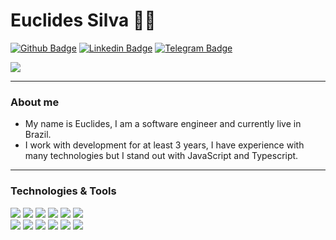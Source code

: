 # Euclides Silva :man_technologist:

[![Github Badge](https://img.shields.io/badge/-Github-000?style=flat-square&logo=Github&logoColor=white&link=https://github.com/EuclidesXcode)](https://github.com/EuclidesXcode)
[![Linkedin Badge](https://img.shields.io/badge/-LinkedIn-blue?style=flat-square&logo=Linkedin&logoColor=white&link=https://www.linkedin.com/in/euclides-silva-48b1b2157/)](https://www.linkedin.com/in/euclides-silva-48b1b2157/) 
[![Telegram Badge](https://img.shields.io/badge/-Telegram-white?style=flat-square&logo=Telegram&logoColor=white&link=https://t.me/Eu_code)](https://t.me/Eu_code)

<a href="https://github.com/EuclidesXcode/EuclidesXcode">
  <img align="center" src="https://github-readme-stats.vercel.app/api?username=EuclidesXcode&show_icons=true&line_height=27&count_private=true&title_color=ffffff&text_color=c9cacc&icon_color=000ed1&bg_color=1d1f21&hide=contribs,issues,prs"/>
</a>

---

### About me

- My name is Euclides, I am a software engineer and currently live in Brazil.
- I work with development for at least 3 years, I have experience with many technologies but I stand out with JavaScript and Typescript.

---
### Technologies & Tools

![](https://img.shields.io/badge/Code-Node.Js-informational?style=flat&logo=node.js&logoColor=white&color=000ed1)
![](https://img.shields.io/badge/Code-Swift-informational?style=flat&logo=swift&logoColor=white&color=000ed1)
![](https://img.shields.io/badge/Code-JavaScript-informational?style=flat&logo=javascript&logoColor=white&color=000ed1)
![](https://img.shields.io/badge/Code-Angular-informational?style=flat&logo=angular&logoColor=white&color=000ed1)
![](https://img.shields.io/badge/Code-React-informational?style=flat&logo=angular&logoColor=white&color=000ed1)
![](https://img.shields.io/badge/Code-Python-informational?style=flat&logo=python&logoColor=white&color=000ed1)  
![](https://img.shields.io/badge/Code-Flutter-informational?style=flat&logo=flutter&logoColor=white&color=000ed1)
![](https://img.shields.io/badge/Database-MySql-informational?style=flat&logo=mysql&logoColor=white&color=000ed1)
![](https://img.shields.io/badge/Database-PostgreSQL-informational?style=flat&logo=postgresql&logoColor=white&color=000ed1)
![](https://img.shields.io/badge/Tools-Docker-informational?style=flat&logo=docker&logoColor=white&color=000ed1)
![](https://img.shields.io/badge/Cloud-AWS-informational?style=flat&logo=Amazon&logoColor=white&color=000ed1)
![](https://img.shields.io/badge/CI/CD-Jankings-informational?style=flat&logo=jankings&logoColor=white&color=000ed1)
